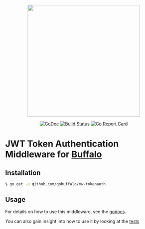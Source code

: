 <p align="center"><img src="https://github.com/gobuffalo/buffalo/blob/master/logo.svg" width="360"></p>

<p align="center">
  <a href="https://godoc.org/github.com/gobuffalo/mw-tokenauth"><img src="https://godoc.org/github.com/gobuffalo/mw-tokenauth?status.svg" alt="GoDoc"></a>
  <a href="https://travis-ci.org/gobuffalo/mw-tokenauth"><img src="https://travis-ci.org/gobuffalo/mw-tokenauth.svg?branch=master" alt="Build Status"></a>
  <a href="https://goreportcard.com/report/github.com/gobuffalo/mw-tokenauth"><img src="https://goreportcard.com/badge/github.com/gobuffalo/mw-tokenauth" alt="Go Report Card" /></a>
</p>

# JWT Token Authentication Middleware for [Buffalo](https://github.com/gobuffalo/buffalo)

## Installation

```bash
$ go get -u github.com/gobuffalo/mw-tokenauth
```

## Usage

For details on how to use this middleware, see the [godocs](https://godoc.org/github.com/gobuffalo/mw-tokenauth).

You can also gain insight into how to use it by looking at the [tests](https://github.com/gobuffalo/mw-tokenauth/blob/master/tokenauth_test.go)

